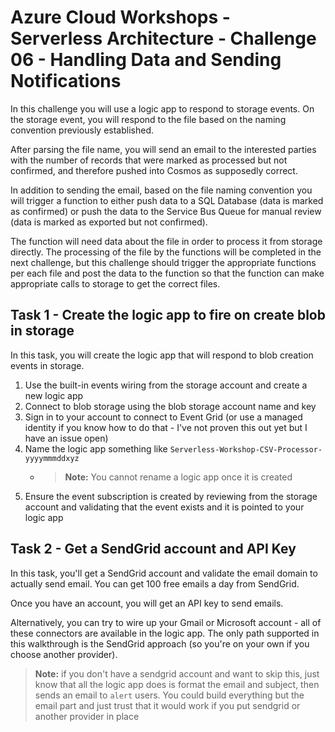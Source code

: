# Azure Cloud Workshops - Serverless Architecture - Challenge 06 - Handling Data and Sending Notifications

In this challenge you will use a logic app to respond to storage events. On the storage event, you will respond to the file based on the naming convention previously established.

After parsing the file name, you will send an email to the interested parties with the number of records that were marked as processed but not confirmed, and therefore pushed into Cosmos as supposedly correct.

In addition to sending the email, based on the file naming convention you will trigger a function to either push data to a SQL Database (data is marked as confirmed) or push the data to the Service Bus Queue for manual review (data is marked as exported but not confirmed).

The function will need data about the file in order to process it from storage directly. The processing of the file by the functions will be completed in the next challenge, but this challenge should trigger the appropriate functions per each file and post the data to the function so that the function can make appropriate calls to storage to get the correct files.

## Task 1 - Create the logic app to fire on create blob in storage

In this task, you will create the logic app that will respond to blob creation events in storage.

1. Use the built-in events wiring from the storage account and create a new logic app
1. Connect to blob storage using the blob storage account name and key
1. Sign in to your account to connect to Event Grid (or use a managed identity if you know how to do that - I've not proven this out yet but I have an issue open)
1. Name the logic app something like `Serverless-Workshop-CSV-Processor-yyyymmmddxyz`
    - >**Note:** You cannot rename a logic app once it is created
1. Ensure the event subscription is created by reviewing from the storage account and validating that the event exists and it is pointed to your logic app

## Task 2 - Get a SendGrid account and API Key

In this task, you'll get a SendGrid account and validate the email domain to actually send email. You can get 100 free emails a day from SendGrid.

Once you have an account, you will get an API key to send emails.

Alternatively, you can try to wire up your Gmail or Microsoft account - all of these connectors are available in the logic app. The only path supported in this walkthrough is the SendGrid approach (so you're on your own if you choose another provider).

>**Note:** if you don't have a sendgrid account and want to skip this, just know that all the logic app does is format the email and subject, then sends an email to `alert` users.  You could build everything but the email part and just trust that it would work if you put sendgrid or another provider in place
